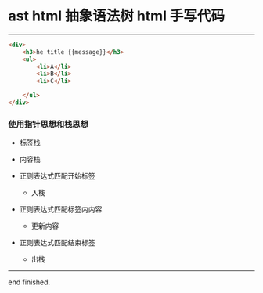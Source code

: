 # ast html 抽象语法树 html 手写代码

---

```html
<div>
    <h3>he title {{message}}</h3>
    <ul>
        <li>A</li>
        <li>B</li>
        <li>C</li>

    </ul>
</div>

```

### 使用指针思想和栈思想 

 - 标签栈
 - 内容栈

 - 正则表达式匹配开始标签
   - 入栈
 - 正则表达式匹配标签内内容
   - 更新内容
 - 正则表达式匹配结束标签
   - 出栈

---

end
finished.
















